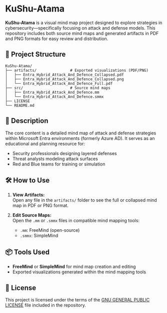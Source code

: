 # KuShu-Atama

**KuShu-Atama** is a visual mind map project designed to explore strategies in cybersecurity—specifically focusing on attack and defense models. This repository includes both source mind maps and generated artifacts in PDF and PNG formats for easy review and distribution.

## 📁 Project Structure

```
KuShu-Atama/
├── artifacts/               # Exported visualizations (PDF/PNG)
│   ├── Entra_Hybrid_Attack_And_Defence_Collapsed.pdf
│   ├── Entra_Hybrid_Attack_And_Defence_Collapsed.png
│   └── Entra_Hybrid_Attack_And_Defence_Full.pdf
├── src/                     # Source mind maps
│   ├── Entra_Hybrid_Attack_And_Defence.mm
│   └── Entra_Hybrid_Attack_And_Defence.smmx
├── LICENSE
└── README.md
```

## 🧠 Description

The core content is a detailed mind map of attack and defense strategies within Microsoft Entra environments (formerly Azure AD). It serves as an educational and planning resource for:

- Security professionals designing layered defenses
- Threat analysts modeling attack surfaces
- Red and Blue teams for training or simulation

## 🛠️ How to Use

1. **View Artifacts:**  
   Open any file in the `artifacts/` folder to see the full or collapsed mind map in PDF or PNG format.

2. **Edit Source Maps:**  
   Open the `.mm` or `.smmx` files in compatible mind mapping tools:
   - `.mm`: FreeMind (open-source)
   - `.smmx`: SimpleMind

## 📦 Tools Used

- **FreeMind** or **SimpleMind** for mind map creation and editing
- Exported visualizations generated within the mind mapping tools

## 📄 License

This project is licensed under the terms of the [GNU GENERAL PUBLIC LICENSE](./LICENSE) file included in the repository.
